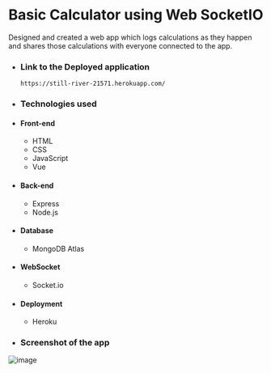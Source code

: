 # Basic Calculator using Web SocketIO

Designed and created a web app which logs calculations as they happen and shares those calculations with everyone connected to the app.

* ### Link to the Deployed application

      https://still-river-21571.herokuapp.com/

* ### Technologies used

 * #### Front-end

   * HTML
   * CSS
   * JavaScript
   * Vue

 * #### Back-end

   * Express
   * Node.js

 * #### Database

   * MongoDB Atlas

 * #### WebSocket

   * Socket.io

 * #### Deployment

   * Heroku

* ### Screenshot of the app
  
 ![image](https://user-images.githubusercontent.com/54049200/103589632-b39bd400-4ea0-11eb-967b-4ca5dbc519a8.png)

